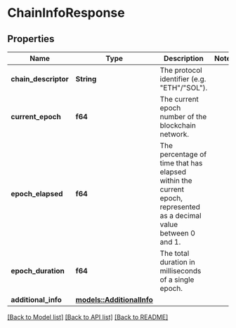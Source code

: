 # ChainInfoResponse

## Properties

Name | Type | Description | Notes
------------ | ------------- | ------------- | -------------
**chain_descriptor** | **String** | The protocol identifier (e.g. \"ETH\"/\"SOL\"). | 
**current_epoch** | **f64** | The current epoch number of the blockchain network. | 
**epoch_elapsed** | **f64** | The percentage of time that has elapsed within the current epoch, represented as a decimal value between 0 and 1. | 
**epoch_duration** | **f64** | The total duration in milliseconds of a single epoch. | 
**additional_info** | [**models::AdditionalInfo**](AdditionalInfo.md) |  | 

[[Back to Model list]](../README.md#documentation-for-models) [[Back to API list]](../README.md#documentation-for-api-endpoints) [[Back to README]](../README.md)


